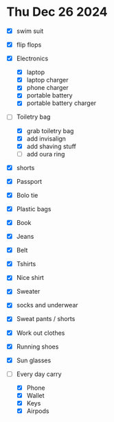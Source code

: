 # Thu Dec 26 2024

- [x] swim suit
- [x] flip flops
- [x] Electronics
    - [x] laptop
    - [x] laptop charger
    - [x] phone charger
    - [x] portable battery
    - [x] portable battery charger
- [ ] Toiletry bag
    - [x] grab toiletry bag
    - [x] add invisalign
    - [x] add shaving stuff
    - [ ] add oura ring
    
- [x] shorts
- [x] Passport
- [x] Bolo tie 





- [x] Plastic bags
- [x] Book
- [x] Jeans
- [x] Belt
- [x] Tshirts
- [x] Nice shirt
- [x] Sweater
- [x] socks and underwear
- [x] Sweat pants / shorts
- [x] Work out clothes
- [x] Running shoes
- [x] Sun glasses


- [ ] Every day carry
    - [x] Phone
    - [x] Wallet
    - [x] Keys
    - [x] Airpods